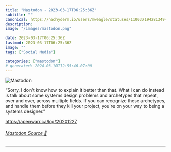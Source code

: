 ```yaml
---
title: "Mastodon - 2023-03-17T06:25:36Z"
subtitle: ""
canonical: https://hachyderm.io/users/mweagle/statuses/110037194281349451
description:
image: "/images/mastodon.png"

date: 2023-03-17T06:25:36Z
lastmod: 2023-03-17T06:25:36Z
image: ""
tags: ["Social Media"]

categories: ["mastodon"]
# generated: 2024-03-10T12:55:46-07:00
---
```

![Mastodon](/images/mastodon.png)

<p>“Sorry, I don&#39;t know how to explain it better than that. What I can do instead is talk about some systems design problems and archetypes that repeat, over and over, across multiple fields. If you can recognize these archetypes, and handle them before they kill your project, you&#39;re on your way to being a systems designer.”</p><p><a href="https://apenwarr.ca/log/20201227" target="_blank" rel="nofollow noopener noreferrer" translate="no"><span class="invisible">https://</span><span class="">apenwarr.ca/log/20201227</span><span class="invisible"></span></a></p>


###### [Mastodon Source 🐘](https://hachyderm.io/@mweagle/110037194281349451)

___
